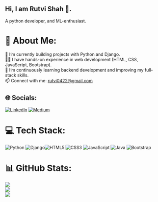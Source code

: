 ## Hi, I am Rutvi Shah 👋.

 A python developer, and ML-enthusiast.

# 💫 About Me:
🔭 I’m currently building projects with Python and Django.  
👨‍💻 I have hands-on experience in web development (HTML, CSS, JavaScript, Bootstrap).  
🌱 I’m continuously learning backend development and improving my full-stack skills.  
📫 Connect with me: rutvi0422@gmail.com  


## 🌐 Socials:
[![LinkedIn](https://img.shields.io/badge/LinkedIn-%230077B5.svg?logo=linkedin&logoColor=white)](https://linkedin.com/in/http://www.linkedin.com/in/rutvishah22) [![Medium](https://img.shields.io/badge/Medium-12100E?logo=medium&logoColor=white)](https://medium.com/@https://medium.com/@rutvishah2208/the-beginners-guide-to-ipfs-inter-planetary-file-system-1e32118e9e43) 

# 💻 Tech Stack:
![Python](https://img.shields.io/badge/python-3670A0?style=for-the-badge&logo=python&logoColor=ffdd54) 
![Django](https://img.shields.io/badge/django-%23092E20.svg?style=for-the-badge&logo=django&logoColor=white)![HTML5](https://img.shields.io/badge/html5-%23E34F26.svg?style=for-the-badge&logo=html5&logoColor=white) 
![CSS3](https://img.shields.io/badge/css3-%231572B6.svg?style=for-the-badge&logo=css3&logoColor=white) 
![JavaScript](https://img.shields.io/badge/javascript-%23323330.svg?style=for-the-badge&logo=javascript&logoColor=%23F7DF1E) ![Java](https://img.shields.io/badge/java-%23ED8B00.svg?style=for-the-badge&logo=java&logoColor=white)
![Bootstrap](https://img.shields.io/badge/bootstrap-%23563D7C.svg?style=for-the-badge&logo=bootstrap&logoColor=white)
 
# 📊 GitHub Stats:
![](https://github-readme-stats.vercel.app/api?username=rutvishah22&theme=dark&hide_border=false&include_all_commits=false&count_private=false)<br/>
![](https://github-readme-streak-stats.herokuapp.com/?user=rutvishah22&theme=dark&hide_border=false)<br/>
![](https://github-readme-stats.vercel.app/api/top-langs/?username=rutvishah22&theme=dark&hide_border=false&include_all_commits=false&count_private=false&layout=compact)

<!-- Proudly created with GPRM ( https://gprm.itsvg.in ) -->



